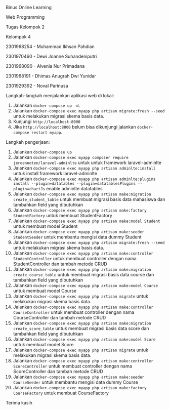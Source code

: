 Binus Online Learning

Web Programming

Tugas Kelompok 2

Kelompok 4

2301968254 - Muhammad Ikhsan Pahdian

2301970460 - Dewi Joanne Suhandeniputri

2301968090 - Alvenia Nur Primadana

2301968191 - Dhimas Anugrah Dwi Yunidar

2301929392 - Noval Parinusa

Langkah-langkah menjalankan aplikasi web di lokal:

1. Jalankan `docker-compose up -d`.
2. Jalankan `docker-compose exec myapp php artisan migrate:fresh --seed` untuk melakukan migrasi skema basis data.
3. Kunjungi `http://localhost:8000`
4. Jika `http://localhost:8000` belum bisa dikunjungi jalankan `docker-compose restart myapp`.

Langkah pengerjaan:

1. Jalankan `docker-compose up`
2. Jalankan `docker-compose exec myapp composer require jeroennoten/laravel-adminlte` untuk untuk framework laravel-adminlte
3. Jalankan `docker-compose exec myapp php artisan adminlte:install` untuk install framework laravel-adminlte
4. Jalankan `docker-compose exec myapp php artisan adminlte:plugins install --plugin=datatables --plugin=datatablesPlugins --plugin=chartJs` enable adminlte datatables
5. Jalankan `docker-compose exec myapp php artisan make:migration create_student_table` untuk membuat migrasi basis data mahasiswa dan tambahkan field yang dibutuhkan
6. Jalankan `docker-compose exec myapp php artisan make:factory StudentFactory` untuk membuat StudentFactory
7. Jalankan `docker-compose exec myapp php artisan make:model Student` untuk membuat model Student
8. Jalankan `docker-compose exec myapp php artisan make:seeder StudentSeeder` untuk membantu mengisi data dummy Student
9. Jalankan `docker-compose exec myapp php artisan migrate:fresh --seed` untuk melakukan migrasi skema basis data.
10. Jalankan `docker-compose exec myapp php artisan make:controller StudentController` untuk membuat controller dengan nama StudentController dan tambah metode CRUD
11. Jalankan `docker-compose exec myapp php artisan make:migration create_course_table` untuk membuat migrasi basis data course dan tambahkan field yang dibutuhkan
12. Jalankan `docker-compose exec myapp php artisan make:model Course` untuk membuat model Course
13. Jalankan `docker-compose exec myapp php artisan migrate` untuk melakukan migrasi skema basis data.
14. Jalankan `docker-compose exec myapp php artisan make:controller CourseController` untuk membuat controller dengan nama CourseController dan tambah metode CRUD
15. Jalankan `docker-compose exec myapp php artisan make:migration create_score_table` untuk membuat migrasi basis data score dan tambahkan field yang dibutuhkan
16. Jalankan `docker-compose exec myapp php artisan make:model Score` untuk membuat model Score
17. Jalankan `docker-compose exec myapp php artisan migrate` untuk melakukan migrasi skema basis data.
18. Jalankan `docker-compose exec myapp php artisan make:controller ScoreController` untuk membuat controller dengan nama ScoreController dan tambah metode CRUD
19. Jalankan `docker-compose exec myapp php artisan make:seeder CourseSeeder` untuk membantu mengisi data dummy Course
20. Jalankan `docker-compose exec myapp php artisan make:factory CourseFactory` untuk membuat CourseFactory

Terima kasih
